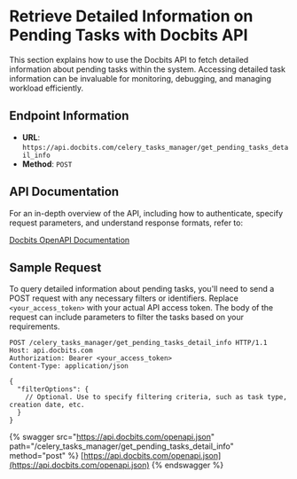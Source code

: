 # Retrieve Detailed Information on Pending Tasks with Docbits API

This section explains how to use the Docbits API to fetch detailed information about pending tasks within the system. Accessing detailed task information can be invaluable for monitoring, debugging, and managing workload efficiently.

## Endpoint Information

- **URL**: `https://api.docbits.com/celery_tasks_manager/get_pending_tasks_detail_info`
- **Method**: `POST`

## API Documentation

For an in-depth overview of the API, including how to authenticate, specify request parameters, and understand response formats, refer to:

[Docbits OpenAPI Documentation](https://api.docbits.com/openapi.json)

## Sample Request

To query detailed information about pending tasks, you'll need to send a POST request with any necessary filters or identifiers. Replace `<your_access_token>` with your actual API access token. The body of the request can include parameters to filter the tasks based on your requirements.

```http
POST /celery_tasks_manager/get_pending_tasks_detail_info HTTP/1.1
Host: api.docbits.com
Authorization: Bearer <your_access_token>
Content-Type: application/json

{
  "filterOptions": {
    // Optional. Use to specify filtering criteria, such as task type, creation date, etc.
  }
}
```

{% swagger src="https://api.docbits.com/openapi.json" path="/celery_tasks_manager/get_pending_tasks_detail_info" method="post" %}
[https://api.docbits.com/openapi.json](https://api.docbits.com/openapi.json)
{% endswagger %}
